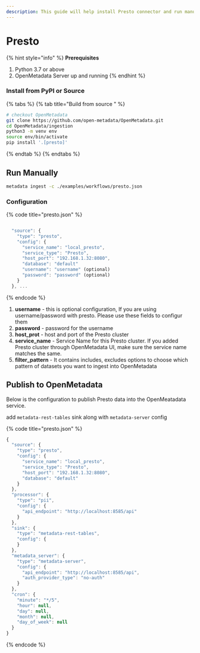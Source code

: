 ```yaml
---
description: This guide will help install Presto connector and run manually
---
```


# Presto

{% hint style="info" %}
**Prerequisites**

1. Python 3.7 or above
2. OpenMetadata Server up and running
{% endhint %}

### Install from PyPI or Source

{% tabs %}
{% tab title="Build from source " %}
```bash
# checkout OpenMetadata
git clone https://github.com/open-metadata/OpenMetadata.git
cd OpenMetadata/ingestion
python3 -m venv env
source env/bin/activate
pip install '.[presto]'
```
{% endtab %}
{% endtabs %}

## Run Manually

```bash
metadata ingest -c ./examples/workflows/presto.json
```

### Configuration

{% code title="presto.json" %}
```javascript

  "source": {
    "type": "presto",
    "config": {
      "service_name": "local_presto",
      "service_type": "Presto",
      "host_port": "192.168.1.32:8080",
      "database": "default"
      "username": "username" (optional)
      "password": "password" (optional)
    }
  }, ...
```
{% endcode %}

1. **username** - this is optional configuration, If you are using username/password with presto. Please use these fields to configur them
2. **password** - password for the username
3. **host_prot** - host and port of the Presto cluster
3. **service\_name** - Service Name for this Presto cluster. If you added Presto cluster through OpenMetadata UI, make sure the service name matches the same.
4. **filter\_pattern** - It contains includes, excludes options to choose which pattern of datasets you want to ingest into OpenMetadata

## Publish to OpenMetadata

Below is the configuration to publish Presto data into the OpenMeatadata service.

add `metadata-rest-tables` sink along with `metadata-server` config

{% code title="presto.json" %}
```javascript
{
  "source": {
    "type": "presto",
    "config": {
      "service_name": "local_presto",
      "service_type": "Presto",
      "host_port": "192.168.1.32:8080",
      "database": "default"
    }
  },
  "processor": {
    "type": "pii",
    "config": {
      "api_endpoint": "http://localhost:8585/api"
    }
  },
  "sink": {
    "type": "metadata-rest-tables",
    "config": {
    }
  },
  "metadata_server": {
    "type": "metadata-server",
    "config": {
      "api_endpoint": "http://localhost:8585/api",
  	  "auth_provider_type": "no-auth"
    }
  },
  "cron": {
    "minute": "*/5",
    "hour": null,
    "day": null,
    "month": null,
    "day_of_week": null
  }
}
```
{% endcode %}

